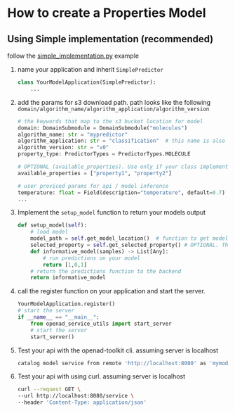 # How to create a Properties Model

## Using Simple implementation (recommended)
follow the [simple_implementation.py](examples/properties/implementation.py) example

<!-- ### steps -->
1. name your application and inherit `SimplePredictor`
    ```python
    class YourModelApplication(SimplePredictor):
        ...
    ```
2. add the params for s3 download path. path looks like the following `domain/algorithm_name/algorithm_application/algorithm_version`

    ```python
    # the keywords that map to the s3 bucket location for model
    domain: DomainSubmodule = DomainSubmodule("molecules")
    algorithm_name: str = "mypredictor"
    algorithm_application: str = "classification"  # this name is also used for api call.
    algorithm_version: str = "v0"
    property_type: PredictorTypes = PredictorTypes.MOLECULE

    # OPTIONAL (available_properties). Use only if your class implements many models the user can choose from.
    available_properties = ["property1", "property2"]

    # user proviced params for api / model inference
    temperature: float = Field(description="temperature", default=0.7)
    ...
    ```
3. Implement the `setup_model` function to return your models output
    ```python
    def setup_model(self):
        # load model
        model_path = self.get_model_location()  # function to get model files path
        selected_property = self.get_selected_property() # OPTIONAL. The selected property from (var::available_properties)
        def informative_model(samples) -> List[Any]:
            # run predictions on your model
            return [1,0,1]
        # return the predictions function to the backend
        return informative_model
    ```
4. call the register function on your application and start the server.
    ```python
    YourModelApplication.register()
    # start the server
    if __name__ == "__main__":
        from openad_service_utils import start_server
        # start the server
        start_server()
    ```
5. Test your api with the openad-toolkit cli. assuming server is localhost
    ```bash
    catalog model service from remote 'http://localhost:8080' as 'mymodel'
    ```
5. Test your api with using curl. assuming server is localhost
    ```bash
    curl --request GET \
    --url http://localhost:8080/service \
    --header 'Content-Type: application/json'
    ```